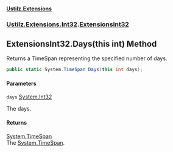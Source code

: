 #### [Ustilz.Extensions](index.md 'index')
### [Ustilz.Extensions.Int32](Ustilz.Extensions.Int32.md 'Ustilz.Extensions.Int32').[ExtensionsInt32](Ustilz.Extensions.Int32.ExtensionsInt32.md 'Ustilz.Extensions.Int32.ExtensionsInt32')

## ExtensionsInt32.Days(this int) Method

Returns a TimeSpan representing the specified number of days.

```csharp
public static System.TimeSpan Days(this int days);
```
#### Parameters

<a name='Ustilz.Extensions.Int32.ExtensionsInt32.Days(thisint).days'></a>

`days` [System.Int32](https://docs.microsoft.com/en-us/dotnet/api/System.Int32 'System.Int32')

The days.

#### Returns
[System.TimeSpan](https://docs.microsoft.com/en-us/dotnet/api/System.TimeSpan 'System.TimeSpan')  
The [System.TimeSpan](https://docs.microsoft.com/en-us/dotnet/api/System.TimeSpan 'System.TimeSpan').